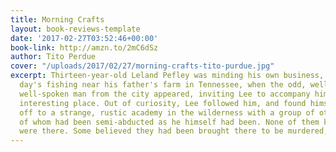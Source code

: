 ```yaml
---
title: Morning Crafts
layout: book-reviews-template
date: '2017-02-27T03:52:46+00:00'
book-link: http://amzn.to/2mC6dSz
author: Tito Perdue
cover: "/uploads/2017/02/27/morning-crafts-tito-purdue.jpg"
excerpt: Thirteen-year-old Leland Pefley was minding his own business, enjoying a
  day's fishing near his father's farm in Tennessee, when the odd, well-dressed and
  well-spoken man from the city appeared, inviting Lee to accompany him to a more
  interesting place. Out of curiosity, Lee followed him, and found himself hustled
  off to a strange, rustic academy in the wilderness with a group of other boys, all
  of whom had been semi-abducted as he himself had been. None of them knew why they
  were there. Some believed they had been brought there to be murdered, or worse.
---
```

